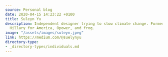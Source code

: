 ```yaml
---
source: Personal blog
date: 2020-04-15 14:23:22 +0100
title: Suleyn Yu
description: Independent designer trying to slow climate change. Former designer @
  Hillary for America, Opower, and frog.
image: "/assets/images/suleyn.jpeg"
link: https://medium.com/@suelynyu
directory-type: 
- _directory-types/individuals.md
---
```

